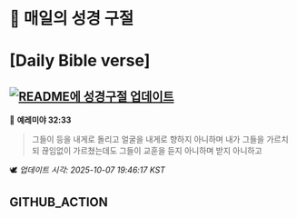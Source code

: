 # 🙏 매일의 성경 구절
# [Daily Bible verse]
## [![README에 성경구절 업데이트](https://github.com/DONGSUKA/first_test/actions/workflows/update-readme-bible.yml/badge.svg)](https://github.com/DONGSUKA/first_test/actions/workflows/update-readme-bible.yml)
<!-- START_BIBLE_VERSE -->
📖 **예레미야 32:33**
> 그들이 등을 내게로 돌리고 얼굴을 내게로 향하지 아니하며 내가 그들을 가르치되 끊임없이 가르쳤는데도 그들이 교훈을 듣지 아니하며 받지 아니하고

🕊️ _업데이트 시각: 2025-10-07 19:46:17 KST_
  <!-- END_BIBLE_VERSE -->
## GITHUB_ACTION
